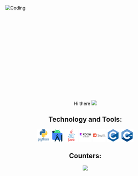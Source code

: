<img align="right" alt="Coding" width="100000" height="300" src="https://i.pinimg.com/originals/21/7d/a2/217da299cc918fad9b76eb99e4bb75b3.gif"></a>

<div align="center">Hi there  <a href=""><img src="https://media.giphy.com/media/hvRJCLFzcasrR4ia7z/giphy.gif" width="5%"></a>
</div>


<h2 align="center">Technology and Tools:</h2>
<div align="center">
  

<img src="https://github.com/devicons/devicon/blob/master/icons/python/python-original-wordmark.svg" alt="python" width="40" height="40"/>
<img src="https://github.com/devicons/devicon/blob/master/icons/androidstudio/androidstudio-original.svg" alt="android studio" width="40" height="40"/>
<img src="https://github.com/devicons/devicon/blob/master/icons/java/java-original-wordmark.svg" alt="java" width="40" height="40"/>
<img src="https://github.com/devicons/devicon/blob/master/icons/kotlin/kotlin-original-wordmark.svg" alt="kotlin" width="40" height="40"/>
<img src="https://github.com/devicons/devicon/blob/master/icons/swift/swift-original-wordmark.svg" alt="swift" width="40" height="40"/>
<img src="https://github.com/devicons/devicon/blob/master/icons/c/c-original.svg" alt="c" width="40" height="40"/>
<img src="https://github.com/devicons/devicon/blob/master/icons/cplusplus/cplusplus-original.svg" alt="c++" width="40" height="40"/>

</div>

<h2 align="center">Counters:</h2>
<div align="center">
  
![](https://komarev.com/ghpvc/?username=ku6a-cj&style=plastic)
 </div>

<!--
**ku6a-cj/ku6a-cj** is a ✨ _special_ ✨ repository because its `README.md` (this file) appears on your GitHub profile.

Here are some ideas to get you started:

- 🔭 I’m currently working on ...
- 🌱 I’m currently learning ...
- 👯 I’m looking to collaborate on ...
- 🤔 I’m looking for help with ...
- 💬 Ask me about ...
- 📫 How to reach me: ...
- 😄 Pronouns: ...
- ⚡ Fun fact: ...
-->
